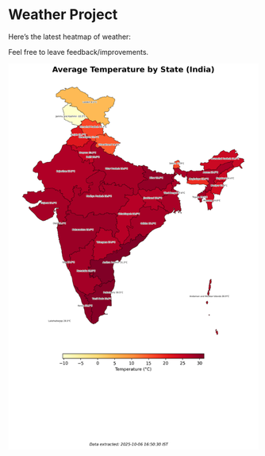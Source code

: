 # Weather Project

Here’s the latest heatmap of weather:

Feel free to leave feedback/improvements.

![India Heatmap](docs/assets/india_heatmap.png?v=E3A600)
